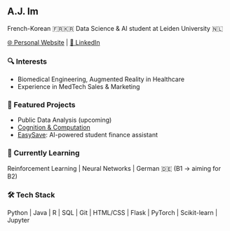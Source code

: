 ## A.J. Im

French-Korean 🇫🇷🇰🇷 Data Science & AI student at Leiden University 🇳🇱

[🌐 Personal Website](https://joonhaim.github.io)  |  [🔗 LinkedIn](https://www.linkedin.com/in/joonhaim)


### 🔍 Interests
- Biomedical Engineering, Augmented Reality in Healthcare
- Experience in MedTech Sales & Marketing

### 🚀 Featured Projects
- Public Data Analysis (upcoming)
- [Cognition & Computation](https://github.com/joonhaim/Cognition-and-Computation)  
- [EasySave](https://github.com/joonhaim/EasySave): AI-powered student finance assistant

### 🌱 Currently Learning
Reinforcement Learning | Neural Networks | German 🇩🇪 (B1 → aiming for B2)

### 🛠 Tech Stack
Python | Java | R | SQL | Git | HTML/CSS | Flask | PyTorch | Scikit-learn | Jupyter
